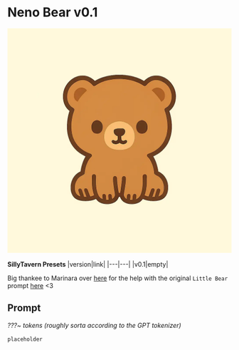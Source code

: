 # Neno Bear v0.1
![image](/image.webp)

<intro>

**SillyTavern Presets**
|version|link|
|---|---|
|v0.1|empty|

Big thankee to Marinara over [here](https://huggingface.co/MarinaraSpaghetti) for the help with the original `Little Bear` prompt [here](https://github.com/cavecomputing/littlebear) <3

## Prompt
*???~ tokens (roughly sorta according to the GPT tokenizer)*
```text
placeholder
```

